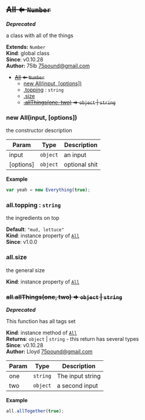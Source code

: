<a name="All"></a>
## ~~All ⇐ <code>Number</code>~~
***Deprecated***

a class with all of the things

**Extends:** <code>Number</code>  
**Kind**: global class  
**Since**: v0.10.28  
**Author:** 75lb <75pound@gmail.com>  

* ~~[All](#All) ⇐ <code>Number</code>~~
  * [new All(input, [options])](#new_All_new)
  * [.topping](#All#topping) : <code>string</code>
  * [.size](#All#size)
  * ~~[.allThings(one, two)](#All#allThings) ⇒ <code>object</code> \| <code>string</code>~~

<a name="new_All_new"></a>
### new All(input, [options])
the constructor description


| Param | Type | Description |
| --- | --- | --- |
| input | <code>object</code> | an input |
| [options] | <code>object</code> | optional shit |

**Example**  
```js
var yeah = new Everything(true);
```
<a name="All#topping"></a>
### all.topping : <code>string</code>
the ingredients on top

**Default**: <code>&quot;mud, lettuce&quot;</code>  
**Kind**: instance property of <code>[All](#All)</code>  
**Since**: v1.0.0  
<a name="All#size"></a>
### all.size
the general size

**Kind**: instance property of <code>[All](#All)</code>  
<a name="All#allThings"></a>
### ~~all.allThings(one, two) ⇒ <code>object</code> \| <code>string</code>~~
***Deprecated***

This function has all tags set

**Kind**: instance method of <code>[All](#All)</code>  
**Returns**: <code>object</code> \| <code>string</code> - this return has several types  
**Since**: v0.10.28  
**Author:** Lloyd <75pound@gmail.com>  

| Param | Type | Description |
| --- | --- | --- |
| one | <code>string</code> | The input string |
| two | <code>object</code> | a second input |

**Example**  
```js
all.allTogether(true);
```
